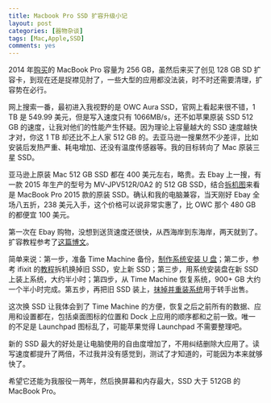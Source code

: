 ```yaml
---
title: Macbook Pro SSD 扩容升级小记
layout: post
categories: [器物杂谈]
tags: [Mac,Apple,SSD]
comments: yes
---
```


2014 年[购买](http://songchunlin.net/cn/2014/09/rmbp/)的 MacBook Pro 容量为 256 GB，虽然后来买了创见 128 GB SD 扩容卡，到现在还是捉襟见肘了，一些大型的应用都没法装，时不时还需要清理，扩容势在必行。

网上搜索一番，最初进入我视野的是 OWC Aura SSD，官网上看起来很不错，1 TB 是 549.99 美元，但是写入速度只有 1066MB/s，还不如苹果原装 SSD 512 GB 的速度，让我对他们的性能产生怀疑。因为理论上容量越大的 SSD 速度越快才对，你这 1 TB 却还比不上人家 512 GB 的。去亚马逊一搜果然不少差评，比如安装后发热严重、耗电增加、还没有温度传感器等。我的目标转向了 Mac 原装三星 SSD。

亚马逊上原装 Mac 512 GB SSD 都在 400 美元左右，略贵。去 Ebay 上一搜，有一款 2015 年生产的型号为 MV-JPV512R/0A2 的 512 GB SSD，结合[拆机图](https://www.ifixit.com/Guide/MacBook+Pro+15-Inch+Retina+Display+Mid+2015+SSD+Replacement/48251)来看是 MacBook Pro 2015 款的原装 SSD。确认和我的电脑兼容，当天刚好 Ebay 全场八五折，238 美元入手，这个价格可以说非常实惠了，比 OWC 那个 480 GB 的都便宜 100 美元。

第一次在 Ebay 购物，没想到送货速度还很快，从西海岸到东海岸，两天就到了。扩容教程参考了[这篇博文](http://www.cnfeat.com/blog/2016/07/18/MacbookProSSDUpdate/)。

简单来说：第一步，准备 Time Machine 备份，[制作系统安装 U 盘](https://www.iplaysoft.com/macos-usb-install-drive.html)；第二步，参考 ifixit 的[教程](https://zh.ifixit.com/Guide/MacBook+Pro+13-Inch+Retina+%E6%98%BE%E7%A4%BA%E5%B1%8F++2014%E4%B8%AD%E6%9C%9F+SSD+%E6%9B%B4%E6%8D%A2/27849)拆机换掉旧 SSD，安上新 SSD；第三步，用系统安装盘在新 SSD 上装上系统，大约半小时；第四步，从 Time Machine 恢复系统，900+ GB 大约一个半小时完成。第五步，再把旧 SSD 装上，[抹掉并重装系统](https://support.apple.com/zh-cn/HT204904)用于转手出售。

这次换 SSD 让我体会到了  Time Machine 的方便，恢复之后之前所有的数据、应用和设置都在，包括桌面图标的位置和 Dock 上应用的顺序都和之前一致。唯一的不足是 Launchpad 图标乱了，可能苹果觉得 Launchpad 不需要整理吧。

新的 SSD 最大的好处是让电脑使用的自由度增加了，不用纠结删除大应用了。读写速度都提升了两倍，不过我并没有感觉到，测试了才知道的，可能因为本来就够快了。

希望它还能为我服役一两年，然后换屏幕和内存最大，SSD 大于 512GB 的 MacBook Pro。
